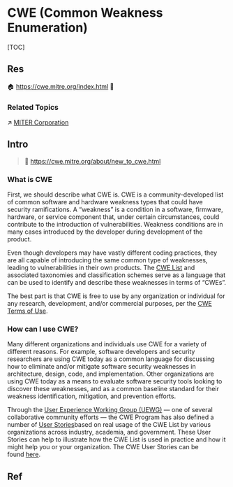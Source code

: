 # CWE (Common Weakness Enumeration)

[TOC]



## Res
🏠 https://cwe.mitre.org/index.html
🚧 


### Related Topics
↗ [MITER Corporation](../../../../../../🔑%20CS%20Core/Electronics%20&%20Information%20Technologies%20Business%20Fields%20Research/🛌%20Security%20Industry%20&%20Companies/MITER%20Corporation.md)



## Intro
> 🔗 https://cwe.mitre.org/about/new_to_cwe.html


### What is CWE
First, we should describe what CWE is. CWE is a community-developed list of common software and hardware weakness types that could have security ramifications. A “weakness” is a condition in a software, firmware, hardware, or service component that, under certain circumstances, could contribute to the introduction of vulnerabilities. Weakness conditions are in many cases introduced by the developer during development of the product.

Even though developers may have vastly different coding practices, they are all capable of introducing the same common type of weaknesses, leading to vulnerabilities in their own products. The [CWE List](https://cwe.mitre.org/data/index.html) and associated taxonomies and classification schemes serve as a language that can be used to identify and describe these weaknesses in terms of “CWEs”.

The best part is that CWE is free to use by any organization or individual for any research, development, and/or commercial purposes, per the [CWE Terms of Use](https://cwe.mitre.org/about/termsofuse.html).


### How can I use CWE?
Many different organizations and individuals use CWE for a variety of different reasons. For example, software developers and security researchers are using CWE today as a common language for discussing how to eliminate and/or mitigate software security weaknesses in architecture, design, code, and implementation. Other organizations are using CWE today as a means to evaluate software security tools looking to discover these weaknesses, and as a common baseline standard for their weakness identification, mitigation, and prevention efforts.

Through the [User Experience Working Group (UEWG)](https://cwe.mitre.org/community/working_groups.html#ue_wg) — one of several collaborative community efforts — the CWE Program has also defined a number of [User Stories](https://cwe.mitre.org/about/user_stories.html)based on real usage of the CWE List by various organizations across industry, academia, and government. These User Stories can help to illustrate how the CWE List is used in practice and how it might help you or your organization. The CWE User Stories can be found [here](https://cwe.mitre.org/about/user_stories.html).



## Ref
